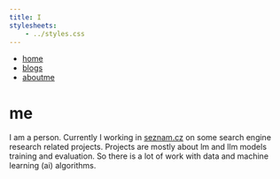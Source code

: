 ```yaml
---
title: I
stylesheets:
    - ../styles.css
---
```

<nav>
  <ul>
    <li><a href="../index.html">home</a></li>
    <li><a href="../blogs/blogs.html">blogs</a></li>
    <li><a href="aboutme.html">aboutme</a></li>
  </ul>
</nav>

# me

I am a person. Currently I working in [seznam.cz](seznam.cz) on some search engine research related
projects. Projects are mostly about lm and llm models training and evaluation. So there is a lot of
work with data and machine learning (ai) algorithms.
